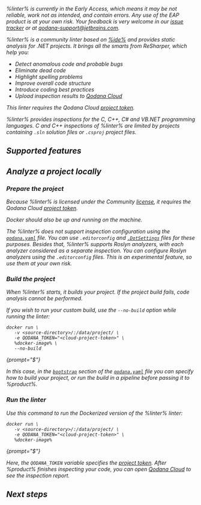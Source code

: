 [//]: # (title: Qodana Community for .NET)

<var name="dotsettings" value="https://www.jetbrains.com/help/resharper/Sharing_Configuration_Options.html#solution-team-shared-layer"/>
<var name="linter" value="Qodana Community for .NET"/>
<var name="ide" value="ReSharper"/>
<var name="docker-image" value="jetbrains/qodana-cdnet:2023.3-eap"/>
<var name="config-file" value="qodana-cdnet-docker-readme.xml"/>

<note>%linter% is currently in the Early Access, which means it may be not reliable, work not as intended, and contain errors.
Any use of the EAP product is at your own risk. Your feedback is very welcome in our
<a href="https://youtrack.jetbrains.com/newIssue?project=QD">issue tracker</a> or at
<a href="mailto:qodana-support@jetbrains.com">qodana-support@jetbrains.com</a>.
</note>

%linter% is a community linter based on [%ide%](https://www.jetbrains.com/rider/) and provides static analysis for .NET projects.
It brings all the smarts from ReSharper, which help you:

* Detect anomalous code and probable bugs
* Eliminate dead code
* Highlight spelling problems
* Improve overall code structure
* Introduce coding best practices
* Upload inspection results to [Qodana Cloud](cloud-about.topic)

<note>This linter requires the Qodana Cloud <a href="project-token.md">project token</a>.</note>

%linter% provides inspections for the C, C++, C# and VB.NET programming languages.
C and C++ inspections of %linter% are limited by projects containing `.sln` solution files or `.csproj` project files.

## Supported features

<include src="lib_qd.xml" include-id="linters-supported-features" use-filter="empty,cdnet"/>

## Analyze a project locally

### Prepare the project

Because %linter% is licensed under the Community [license](pricing.md), it requires the
Qodana Cloud [project token](project-token.md).  

Docker should also be up and running on the machine. 

<include src="lib_qd.xml" include-id="docker-dotnet-specific-solution-project" use-filter="empty,cdnet"/>

The %linter% does not support inspection configuration using the [`qodana.yaml`](qodana-yaml.md) file.
You can use `.editorconfig` and [`.DotSettings`](%dotsettings%) files for these purposes. Besides that, %linter% supports Roslyn analyzers, 
with each analyzer considered as a separate inspection. You can configure Roslyn analyzers using the `.editorconfig` 
files. This is an experimental feature, so use them at your own risk.

### Build the project

When %linter% starts, it builds your project. If the project build fails, code analysis cannot be performed.

If you wish to run your custom build, use the `--no-build` option while running the linter: 

```shell
docker run \
   -v <source-directory>/:/data/project/ \
   -e QODANA_TOKEN="<cloud-project-token>" \
   %docker-image% \
   --no-build
```
{prompt="$"}

In this case, in the [`bootstrap`](before-running-qodana.md) section of the [`qodana.yaml`](qodana-yaml.md) file you can specify how to build 
your project, or run the build in a pipeline before passing it to %product%.

### Run the linter

Use this command to run the Dockerized version of the %linter% linter: 

```shell
docker run \
   -v <source-directory>/:/data/project/ \
   -e QODANA_TOKEN="<cloud-project-token>" \
   %docker-image%
```
{prompt="$"}

Here,  the `QODANA_TOKEN` variable specifies the [project token](project-token.md). After %product% finishes inspecting
your code, you can open [Qodana Cloud](https://qodana.cloud) to see the inspection report.

## Next steps

<include src="lib_qd.xml" include-id="linter-next-steps-footer" use-filter="empty"/>
